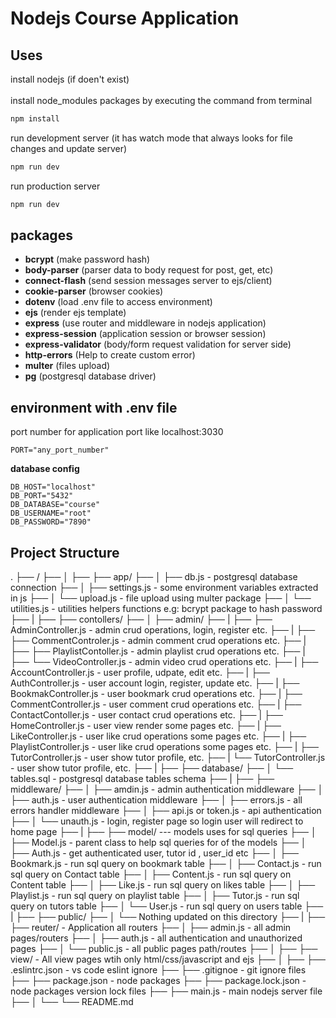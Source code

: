# Nodejs Course Application

## Uses
install nodejs (if doen't exist) <br> <br>
install node_modules packages by executing the command from terminal
```sh
npm install 
```

run development server (it has watch mode that always looks for file changes and update server)
```sh
npm run dev 
```

run production server
```sh
npm run dev 
```


## packages

- **bcrypt** (make password hash)
- **body-parser** (parser data to body request for post, get, etc)
- **connect-flash** (send session messages server to ejs/client)
- **cookie-parser** (browser cookies)
- **dotenv** (load .env file to access environment)
- **ejs** (render ejs template)
- **express** (use router and middleware in nodejs application)
- **express-session** (application session or browser session)
- **express-validator** (body/form request validation for server side)
- **http-errors** (Help to create custom error)
- **multer** (files upload)
- **pg** (postgresql database driver)


## environment with .env file
port number for application port like localhost:3030
```.env
PORT="any_port_number"
```
**database config**
```.env
DB_HOST="localhost"
DB_PORT="5432"
DB_DATABASE="course"
DB_USERNAME="root"
DB_PASSWORD="7890"
```

## Project Structure
.
├── /
├── │
├── ├── app/
├── │   ├── db.js - postgresql database connection
├── │   ├── settings.js - some environment variables extracted in js
├── │   └── upload.js - file upload using multer package
├── │   └── utilities.js - utilities helpers functions e.g: bcrypt package to hash password
├── |
├── ├── contollers/
├── │   ├── admin/
├── |   ├── ├── AdminController.js - admin crud operations, login, register etc.
├── |   ├── ├── CommentControler.js - admin comment crud operations etc.
├── |   ├── ├── PlaylistContoller.js - admin playlist crud operations etc.
├── |   ├── └── VideoController.js - admin video crud operations etc.
├── |   ├── AccountController.js - user profile, udpate, edit etc.
├── |   ├── AuthController.js - user account login, register, update etc.
├── |   ├── BookmakController.js - user bookmark crud operations etc.
├── |   ├── CommentController.js - user comment crud operations etc.
├── |   ├── ContactContoller.js - user contact crud operations etc.
├── |   ├── HomeController.js - user view render some pages etc.
├── |   ├── LikeController.js - user like crud operations some pages etc.
├── |   ├── PlaylistController.js - user like crud operations some pages etc.
├── |   ├── TutorController.js - user show tutor profile, etc.
├── |   └── TutorController.js - user show tutor profile, etc.
├── |
├── ├── database/
├── │   └── tables.sql - postgresql database tables schema
├── |
├── ├── middleware/
├── │   ├── amdin.js - admin authentication middleware
├── │   ├── auth.js - user authentication middleware
├── │   ├── errors.js - all errors handler middleware
├── │   ├── api.js or token.js - api authentication
├── │   └── unauth.js - login, register page so login user will redirect to home page
├── |
├── ├── model/ --- models uses for sql queries
├── │   ├── Model.js - parent class to help sql queries for of the models
├── │   ├── Auth.js - get authenticated user, tutor id , user_id etc
├── │   ├── Bookmark.js - run sql query on bookmark table
├── │   ├── Contact.js -  run sql query on Contact table
├── │   ├── Content.js - run sql query on Content table
├── │   ├── Like.js - run sql query on likes table
├── │   ├── Playlist.js - run sql query on playlist table
├── │   ├── Tutor.js - run sql query on tutors table
├── │   └── User.js - run sql query on users table
├── |
├── ├── public/ 
├── │   └── Nothing updated on this directory 
├── |
├── ├── reuter/ - Application all routers
├── │   ├── admin.js - all admin pages/routers
├── │   ├── auth.js - all authentication and unauthorized pages
├── │   └── public.js - all public pages path/routes
├── │
├── ├── view/ - All view pages wtih only html/css/javascript and ejs
├── │
├── ├── .eslintrc.json - vs code eslint ignore
├── ├── .gitignoe - git ignore files
├── ├── package.json - node packages
├── ├── package.lock.json - node packages version lock files
├── ├── main.js - main nodejs server file
├── │
└── └── README.md
